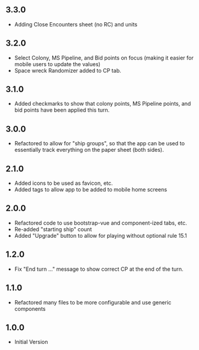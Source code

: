 ## 3.3.0

- Adding Close Encounters sheet (no RC) and units

## 3.2.0

- Select Colony, MS Pipeline, and Bid points on focus (making it easier
  for mobile users to update the values)
- Space wreck Randomizer added to CP tab.

## 3.1.0

- Added checkmarks to show that colony points, MS Pipeline points, and
  bid points have been applied this turn.

## 3.0.0

- Refactored to allow for "ship groups", so that the app can be used to
  essentially track everything on the paper sheet (both sides).

## 2.1.0

- Added icons to be used as favicon, etc.
- Added tags to allow app to be added to mobile home screens

## 2.0.0

- Refactored code to use bootstrap-vue and component-ized tabs, etc.
- Re-added "starting ship" count
- Added "Upgrade" button to allow for playing without optional rule 15.1

## 1.2.0

- Fix "End turn ..." message to show correct CP at the end of the turn.

## 1.1.0

- Refactored many files to be more configurable and use generic components

## 1.0.0

- Initial Version
